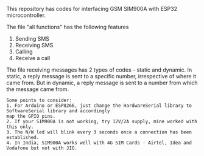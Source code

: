 This repository has codes for interfacing GSM SIM900A with ESP32 microcontroller.

The file "all functions" has the following features
1. Sending SMS
2. Receiving SMS
3. Calling
4. Receive a call
        
The file receiving messages has 2 types of codes - static and dynamic. In static, a reply message is sent to a specific number, irrespective of where it came from. But in dynamic, a reply message is sent to a number from which the message came from.

```
Some points to consider:
1. For Arduino or ESP8266, just change the HardwareSerial library to SoftwareSerial library and accordingly
map the GPIO pins.
2. If your SIM900A is not working, try 12V/2A supply, mine worked with this only.
3. The N/W led will blink every 3 seconds once a connection has been established.
4. In India, SIM900A works well with 4G SIM Cards - Airtel, Idea and Vodafone but not with JIO.
```
